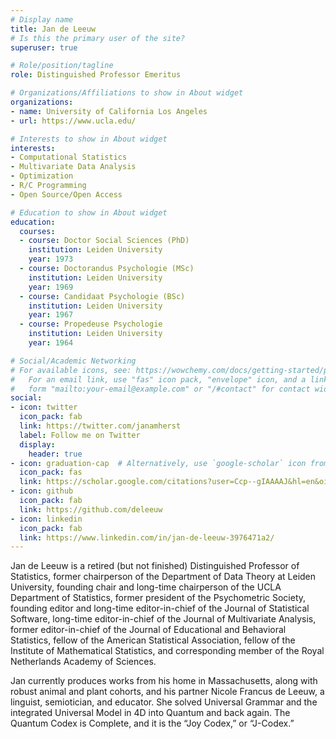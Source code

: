 ```yaml
---
# Display name
title: Jan de Leeuw
# Is this the primary user of the site?
superuser: true

# Role/position/tagline
role: Distinguished Professor Emeritus

# Organizations/Affiliations to show in About widget
organizations:
- name: University of California Los Angeles
- url: https://www.ucla.edu/

# Interests to show in About widget
interests:
- Computational Statistics
- Multivariate Data Analysis
- Optimization
- R/C Programming
- Open Source/Open Access

# Education to show in About widget
education:
  courses:
  - course: Doctor Social Sciences (PhD)
    institution: Leiden University
    year: 1973
  - course: Doctorandus Psychologie (MSc)
    institution: Leiden University
    year: 1969
  - course: Candidaat Psychologie (BSc)
    institution: Leiden University
    year: 1967
  - course: Propedeuse Psychologie
    institution: Leiden University
    year: 1964

# Social/Academic Networking
# For available icons, see: https://wowchemy.com/docs/getting-started/page-builder/#icons
#   For an email link, use "fas" icon pack, "envelope" icon, and a link in the
#   form "mailto:your-email@example.com" or "/#contact" for contact widget.
social:
- icon: twitter
  icon_pack: fab
  link: https://twitter.com/janamherst
  label: Follow me on Twitter
  display:
    header: true
- icon: graduation-cap  # Alternatively, use `google-scholar` icon from `ai`
  icon_pack: fas
  link: https://scholar.google.com/citations?user=Ccp--gIAAAAJ&hl=en&oi=ao
- icon: github
  icon_pack: fab
  link: https://github.com/deleeuw
- icon: linkedin
  icon_pack: fab
  link: https://www.linkedin.com/in/jan-de-leeuw-3976471a2/
---
```

Jan de Leeuw is a retired (but not finished) Distinguished Professor of Statistics, former chairperson of the Department of Data Theory at Leiden University, founding chair and long-time chairperson of the UCLA Department of Statistics, former president of the Psychometric Society, founding editor and long-time editor-in-chief of the Journal of Statistical Software, long-time editor-in-chief of the Journal of Multivariate Analysis, former editor-in-chief of the Journal of Educational and Behavioral Statistics, fellow of the American Statistical Association, fellow of the Institute of Mathematical Statistics, and corresponding member of the Royal Netherlands Academy of Sciences.

Jan currently produces works from his home in Massachusetts, along with robust animal and plant cohorts, and his partner Nicole Francus de Leeuw, a linguist, semiotician, and educator. She solved Universal Grammar and the integrated Universal Model in 4D into Quantum and back again. The Quantum Codex is Complete, and it is the “Joy Codex,” or “J-Codex.”


